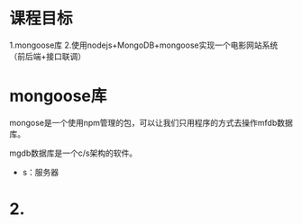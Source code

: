 # 课程目标
1.mongoose库
2.使用nodejs+MongoDB+mongoose实现一个电影网站系统（前后端+接口联调）

# mongoose库

mongose是一个使用npm管理的包，可以让我们只用程序的方式去操作mfdb数据库。

mgdb数据库是一个c/s架构的软件。
+ s：服务器

# 2.